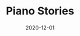 ---
date: 2020-12-01
title: 'Piano Stories'
tags: ['Contemporary', 'EMIPM', 'Narrative', 'Piano', 'Sony/ATV','Warm']
published: true
url: 'https://www.emipm.com/en/browse/labels/PMY/78'
cover_image: ./images/standard_mute.jpg
description: 'Warm, contemporary, narrative, piano-led cues for drama, documentary, human interest and reality programming'
publisher: 'EMI Production Music/Sony'
catalogue_number: 'PMY78'
---